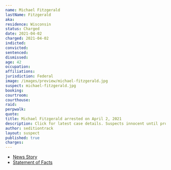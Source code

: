 ```yaml
---
name: Michael Fitzgerald
lastName: Fitzgerald
aka:
residence: Wisconsin
status: Charged
date: 2021-04-02
charged: 2021-04-02
indicted:
convicted: 
sentenced: 
dismissed: 
age: 42
occupation:
affiliations:
jurisdiction: Federal
image: /images/preview/michael-fitzgerald.jpg
suspect: michael-fitzgerald.jpg
booking:
courtroom:
courthouse:
raid:
perpwalk:
quote:
title: Michael Fitzgerald arrested on April 2, 2021
description: Click for latest case details. Suspects innocent until proven guilty.
author: seditiontrack
layout: suspect
published: true
charges:
---
```

- [News Story](https://madison.com/wsj/news/local/crime-and-courts/janesville-man-charged-for-alleged-role-in-u-s-capitol-riot-in-january/article_a3fcd5eb-9eec-54b3-a206-fda42d1dade0.html)
- [Statement of Facts](https://extremism.gwu.edu/sites/g/files/zaxdzs2191/f/Michael%20Fitzgerald%20Statement%20of%20Facts.pdf)
